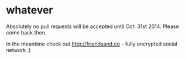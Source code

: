 whatever
========

Absolutely no pull requests will be accepted until Oct. 31st 2014. Please come back then.

In the meantime check out http://friendsand.co - fully encrypted social network :)
